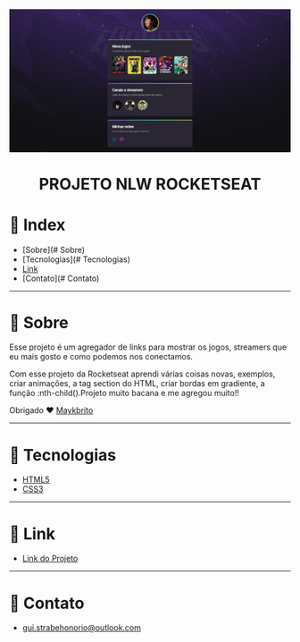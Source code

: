 <img align = "center" src="imgs/Project.png">

<h1 align = "center">PROJETO NLW ROCKETSEAT</h1>

# 📌 Index
   * [Sobre](# Sobre)
   * [Tecnologias](# Tecnologias)
   * [Link](#Link)
   * [Contato](# Contato)

---
# 📖 Sobre

Esse projeto é um agregador de links para mostrar os jogos, streamers que eu mais gosto e como podemos nos conectamos.

Com esse projeto da Rocketseat aprendi várias coisas novas, exemplos, criar animações, a tag section do HTML, criar bordas em gradiente, a função :nth-child().Projeto muito bacana e me agregou muito!!

Obrigado ❤️ [Maykbrito](https://github.com/maykbrito)

---
# 🔨 Tecnologias

- [HTML5](https://developer.mozilla.org/pt-BR/docs/Web/HTML)
- [CSS3](https://developer.mozilla.org/pt-BR/docs/Web/CSS)

---
# 🔗 Link

- [Link do Projeto](https://nlw-iota.vercel.app/)

---
# 📧 Contato
- gui.strabehonorio@outlook.com
